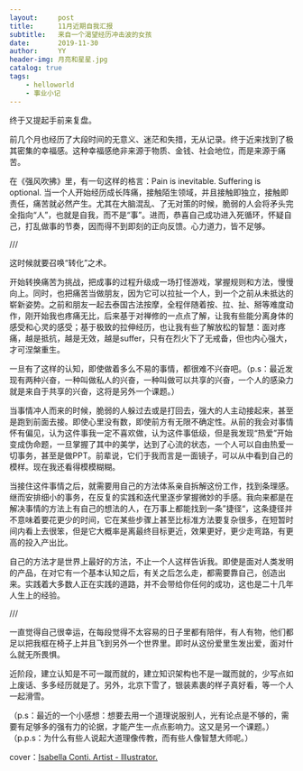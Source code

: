 ```yaml
---
layout:     post
title:      11月近期自我汇报
subtitle:   来自一个渴望经历冲击波的女孩
date:       2019-11-30
author:     YY
header-img: 月亮和星星.jpg
catalog: true
tags:
    - helloworld
    - 事业小记
---
```


终于又提起手前来复盘。

前几个月也经历了大段时间的无意义、迷茫和失措，无从记录。终于近来找到了极其密集的幸福感。这种幸福感绝非来源于物质、金钱、社会地位，而是来源于痛苦。

在《强风吹拂》里，有一句这样的格言：Pain is inevitable. Suffering is optional. 当一个人开始经历成长阵痛，接触陌生领域，并且接触即独立，接触即责任，痛苦就必然产生。尤其在大脑混乱、了无对策的时候，脆弱的人会将矛头完全指向“人”，也就是自我，而不是“事”。进而，恭喜自己成功进入死循环，怀疑自己，打乱做事的节奏，因而得不到即刻的正向反馈。心力道力，皆不足够。

///

这时候就要召唤“转化”之术。

开始转换痛苦为挑战，把成事的过程升级成一场打怪游戏，掌握规则和方法，慢慢向上。同时，也把痛苦当做朋友，因为它可以拉扯一个人，到一个之前从未抵达的崭新姿势。之前和朋友一起去泰国古法按摩，全程伴随着按、拉、扯、掰等难度动作，刚开始我也疼痛无比，后来基于对禅修的一点点了解，让我有些能分离身体的感受和心灵的感受；基于极致的拉伸经历，也让我有些了解放松的智慧：面对疼痛，越是抵抗，越是无效，越是suffer，只有在烈火下了无戒备，但也内心强大，才可涅槃重生。

一旦有了这样的认知，即使做着多么不易的事情，都很难不兴奋吧。（p.s：最近发现有两种兴奋，一种叫做私人的兴奋，一种叫做可以共享的兴奋，一个人的感染力就是来自于共享的兴奋，这将是另外一个课题。）

当事情冲人而来的时候，脆弱的人躲过去或是打回去，强大的人主动接起来，甚至是跑到前面去接。即使心里没有数，即使前方有无限不确定性。从前的我会对事情怀有偏见，认为这件事我一定不喜欢做，认为这件事低级，但是我发现“热爱”开始变成伪命题，一旦掌握了其中的美学，达到了心流的状态，一个人可以自由热爱一切事务，甚至是做PPT。前辈说，它们于我而言是一面镜子，可以从中看到自己的模样。现在我还看得模模糊糊。

当接住这件事情之后，就需要用自己的方法体系亲自拆解这份工作，找到条理感。继而安排细小的事务，在反复的实践和迭代里逐步掌握微妙的手感。我向来都是在解决事情的方法上有自己的想法的人，在万事上都能找到一条”捷径“，这条捷径并不意味着要花更少的时间，它在某些步骤上甚至比标准方法要复杂很多，在短暂时间内看上去很笨，但是它大概率是离最终目标更近，效果更好，更少走弯路，有更高的投入产出比。

自己的方法才是世界上最好的方法，不止一个人这样告诉我。即使是面对人类发明的产品，在对它有一个基本认知之后，有关之后怎么走，都需要靠自己，创造出来。实践着大多数人正在实践的道路，并不会带给你任何的成功，这也是二十几年人生上的经验。

///

一直觉得自己很幸运，在每段觉得不太容易的日子里都有陪伴，有人有物，他们都足以把我框在椅子上并且飞到另外一个世界里。即时从这份爱里生发出爱，面对什么就无所畏惧。

近阶段，建立认知是不可一蹴而就的，建立知识架构也不是一蹴而就的，少写点如上废话、多多经历就是了。另外，北京下雪了，银装素裹的样子真好看，等一个人一起滑雪。

（p.s：最近的一个小感想：想要去用一个道理说服别人，光有论点是不够的，需要有足够多的强有力的论据，才能产生一点点影响力。这又是另一个课题。）
（p.p.s：为什么有些人说起大道理像传教，而有些人像智慧大师呢。）

cover：[Isabella Conti. Artist - Illustrator.](www.isabellaconti.it)
